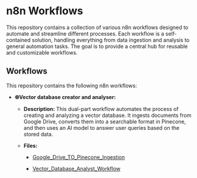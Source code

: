 # n8n Workflows
This repository contains a collection of various n8n workflows designed to automate and streamline different processes. Each workflow is a self-contained solution, handling everything from data ingestion and analysis to general automation tasks. The goal is to provide a central hub for reusable and customizable workflows.

## Workflows
This repository contains the following n8n workflows:

- **🌐Vector database creator and analyser:**
    - **Description:** This dual-part workflow automates the process of creating and analyzing a vector database. It ingests documents from Google Drive, converts them into a searchable format in Pinecone, and then uses an AI model to answer user queries based on the stored data.

    - **Files:**
  
      * [Google_Drive_TO_Pinecone_Ingestion](Vector_database_creator_and_analyser/Google_Drive_TO_Pinecone_Ingestion)
      
      * [Vector_Database_Analyst_Workflow](Vector_database_creator_and_analyser/Vector_Database_Analyst_Workflow)
      
      
